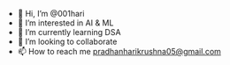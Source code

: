 - 👋 Hi, I’m @001hari
- 👀 I’m interested in AI & ML
- 🌱 I’m currently learning DSA
- 💞️ I’m looking to collaborate 
- 📫 How to reach me pradhanharikrushna05@gmail.com

<!---
001hari/001hari is a ✨ special ✨ repository because its `README.md` (this file) appears on your GitHub profile.
You can click the Preview link to take a look at your changes.
--->

